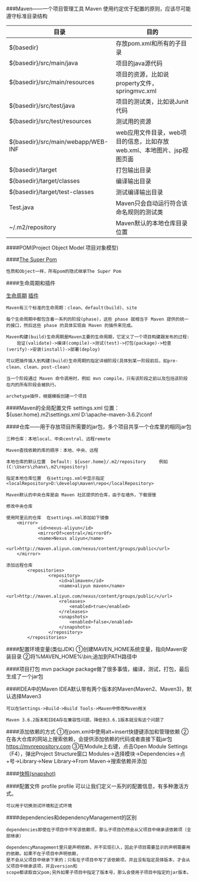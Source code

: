 ###Maven——一个项目管理工具
    Maven 使用约定优于配置的原则，应该尽可能遵守标准目录结构
    
|目录|目的|
|--------|--------|
|${basedir}	|存放pom.xml和所有的子目录|
|${basedir}/src/main/java	|项目的java源代码|
|${basedir}/src/main/resources|	项目的资源，比如说property文件，springmvc.xml|
|${basedir}/src/test/java	|项目的测试类，比如说Junit代码|
|${basedir}/src/test/resources|	测试用的资源|
|${basedir}/src/main/webapp/WEB-INF	|web应用文件目录，web项目的信息，比如存放web.xml、本地图片、jsp视图页面|
|${basedir}/target	|打包输出目录|
|${basedir}/target/classes	|编译输出目录|
|${basedir}/target/test-classes|	测试编译输出目录|
|Test.java	|Maven只会自动运行符合该命名规则的测试类|
|~/.m2/repository	|Maven默认的本地仓库目录位置|

####POM(Project Object Model 项目对象模型)

####[The Super Pom](http://maven.apache.org/pom.html#The_Super_POM)

    性质和Object一样，所有pom的隐式继承The Super Pom

####生命周期和插件

   [生命周期](https://www.runoob.com/maven/maven-build-life-cycle.html)
   [插件](https://www.runoob.com/maven/maven-plugins.html)

    Maven有三个标准的生命周期：clean、default(build)、site
    
    每个生命周期中都包含着一系列的阶段(phase)，这些 phase 就相当于 Maven 提供的统一的接口，然后这些 phase 的具体实现由 Maven 的插件来完成。
    
    Maven构建(build)生命周期是Maven主要的生命周期，它定义了一个项目构建跟发布的过程:
        验证(validate)->编译(compile)->测试(test)->打包(package)->检查(verify)->安装(install)->部署(deploy)
    
    可以把插件插入到构建(build)生命周期的指定详细阶段(具体到某一阶段前后，如pre-clean、clean、post-clean)
    
    当一个阶段通过 Maven 命令调用时，例如 mvn compile，只有该阶段之前以及包括该阶段在内的所有阶段会被执行。
    
    archetype插件，根据模板创建一个项目

####Maven的全局配置文件   settings.xml
    位置：${user.home}\.m2\settings.xml
         D:\apache-maven-3.6.2\conf
         
####仓库——用于存放项目所需要的jar包，多个项目共享一个仓库里的相同jar包

    三种仓库：本地local、中央central、远程remote
    
    Maven查找依赖的库的顺序：本地、中央、远程
    
    本地仓库的默认位置  Default: ${user.home}/.m2/repository     例如(C:\Users\zhanx\.m2\repository)
    
    指定本地仓库位置  在settings.xml中显示指定   <localRepository>D:\develop\maven\repo</localRepository>
    
    Maven默认的中央仓库是由 Maven 社区提供的仓库，由于在墙外，下载很慢
    
    修改中央仓库
    
    使用阿里云的仓库  在settings.xml添加如下镜像
        <mirror>  
        		<id>nexus-aliyun</id>  
        		<mirrorOf>central</mirrorOf>    
        		<name>Nexus aliyun</name>  
        		<url>http://maven.aliyun.com/nexus/content/groups/public</url>  
        </mirror>
    
    添加远程仓库
            <repositories>  
                    <repository>  
                        <id>alimaven</id>  
                        <name>aliyun maven</name>  
                        <url>http://maven.aliyun.com/nexus/content/groups/public/</url>  
                        <releases>  
                            <enabled>true</enabled>  
                        </releases>  
                        <snapshots>  
                            <enabled>false</enabled>  
                        </snapshots>  
                    </repository>  
            </repositories>
        
####配置环境变量(类似JDK)
    ①创建MAVEN_HOME系统变量，指向Maven安装目录
    ②将%MAVEN_HOME%\bin;追加到PATH路径中
    
####项目打包
    mvn package
    package做了很多事情，编译，测试，打包，最后生成了一个jar包

####IDEA中的Maven
    IDEA默认带有两个版本的Maven(Maven2、Maven3)，默认选择Maven3
    
    可以在Settings->Build->Build Tools->Maven中修改Maven相关
    
    Maven 3.6.2版本和IDEA存在兼容性问题，降低到3.6.1版本就没有这个问题了
    
####添加依赖的方式
    ①在pom.xml中使用alt+insert快捷键添加和管理依赖
    ②在各大仓库的网站上搜索依赖，会提供添加依赖的代码或者直接下载jar包      https://mvnrepository.com
    ③在Module上右键，点击Open Module Settings（F4），弹出Project Structure窗口
      Modules->选择模块->Dependencies->点+号->Library->New Library->From Maven->搜索依赖并添加

####[快照(snapshot)](https://www.runoob.com/maven/maven-snapshots.html)

####配置文件  profile
    profile 可以让我们定义一系列的配置信息，有多种激活方式。

    可以用于切换测试环境和正式环境
    
####dependencies和dependencyManagement的区别

    dependencies即使在子项目中不写该依赖项，那么子项目仍然会从父项目中继承该依赖项（全部继承）
    
    dependencyManagement里只是声明依赖，并不实现引入，因此子项目需要显示的声明需要用的依赖。如果不在子项目中声明依赖，
    是不会从父项目中继承下来的；只有在子项目中写了该依赖项，并且没有指定具体版本，才会从父项目中继承该项，并且version和
    scope都读取自父pom;另外如果子项目中指定了版本号，那么会使用子项目中指定的jar版本。